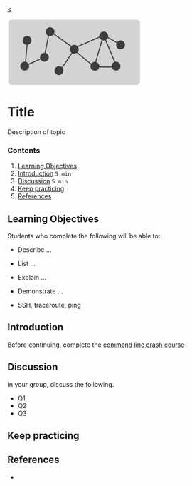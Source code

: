 
[<](README.md)

<img width="300" src="assets/img/banner-networks.png">

# Title

Description of topic

### Contents

1. [Learning Objectives](#learning-objectives)
1. [Introduction](#introduction) `5 min`
1. [Discussion](#discussion) `5 min`
1. [Keep practicing](#keep-practicing)
1. [References](#references)

## Learning Objectives

Students who complete the following will be able to:

- Describe ...
- List ...
- Explain ...
- Demonstrate ...


- SSH, traceroute, ping


## Introduction

Before continuing, complete the [command line crash course](topics-command-line.md#crash-course)







## Discussion

In your group, discuss the following.

- Q1
- Q2
- Q3

## Keep practicing


## References

-
